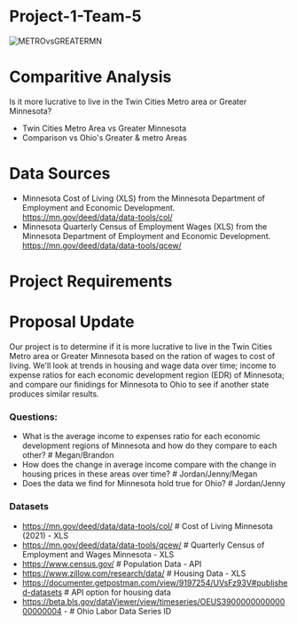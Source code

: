 # Project-1-Team-5
![METROvsGREATERMN](group5-project1-readme-header.png)

# Comparitive Analysis
Is it more lucrative to live in the Twin Cities Metro area or Greater Minnesota?

  * Twin Cities Metro Area vs Greater Minnesota
  * Comparison vs Ohio's Greater & metro Areas

# Data Sources
  * Minnesota Cost of Living (XLS) from the Minnesota Department of Employment and Economic Development. 
    https://mn.gov/deed/data/data-tools/col/ 
  * Minnesota Quarterly Census of Employment Wages (XLS) from the Minnesota Department of Employment and Economic Development. 
    https://mn.gov/deed/data/data-tools/qcew/

# Project Requirements




# Proposal Update

Our project is to determine if it is more lucrative to live in the Twin Cities Metro area or Greater Minnesota based on the ration of wages to cost of living. We'll look at trends in housing and wage data over time; income to expense ratios for each economic development region (EDR) of Minnesota; and compare our finidings for Minnesota to Ohio to see if another state produces similar results.

### Questions:
- What is the average income to expenses ratio for each economic development regions of Minnesota and how do they compare to each other? # Megan/Brandon
- How does the change in average income compare with the change in housing prices in these areas over time? # Jordan/Jenny/Megan
- Does the data we find for Minnesota hold true for Ohio? # Jordan/Jenny

### Datasets
- https://mn.gov/deed/data/data-tools/col/ # Cost of Living Minnesota (2021) - XLS
- https://mn.gov/deed/data/data-tools/qcew/ # Quarterly Census of Employment and Wages Minnesota - XLS
- https://www.census.gov/ # Population Data - API 
- https://www.zillow.com/research/data/ # Housing Data - XLS
- https://documenter.getpostman.com/view/9197254/UVsFz93V#published-datasets # API option for housing data
- https://beta.bls.gov/dataViewer/view/timeseries/OEUS390000000000000000004 - # Ohio Labor Data Series ID
